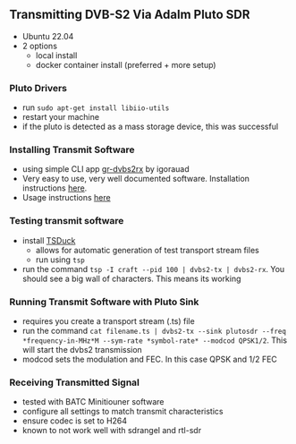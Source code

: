 ## Transmitting DVB-S2 Via Adalm Pluto SDR
* Ubuntu 22.04
* 2 options
  * local install 
  * docker container install (preferred + more setup)

### Pluto Drivers
* run `sudo apt-get install libiio-utils`
* restart your machine
* if the pluto is detected as a mass storage device, this was successful

### Installing Transmit Software
* using simple CLI app [gr-dvbs2rx](https://github.com/igorauad/gr-dvbs2rx) by igorauad
* Very easy to use, very well documented software. Installation instructions [here](https://github.com/igorauad/gr-dvbs2rx/blob/master/docs/installation.md). 
* Usage instructions [here](https://github.com/igorauad/gr-dvbs2rx/blob/master/docs/usage.md)

### Testing transmit software
* install [TSDuck](https://tsduck.io/download/tsduck/)
  * allows for automatic generation of test transport stream files
  * run using `tsp`
* run the command `tsp -I craft --pid 100 | dvbs2-tx | dvbs2-rx`. You should see a big wall of characters. This means its working

### Running Transmit Software with Pluto Sink
* requires you create a transport stream (.ts) file
* run the command `cat filename.ts | dvbs2-tx --sink plutosdr --freq *frequency-in-MHz*M --sym-rate *symbol-rate* --modcod QPSK1/2`. This will start the dvbs2 transmission
* modcod sets the modulation and FEC. In this case QPSK and 1/2 FEC

### Receiving Transmitted Signal
* tested with BATC Minitiouner software
* configure all settings to match transmit characteristics
* ensure codec is set to H264
* known to not work well with sdrangel and rtl-sdr

